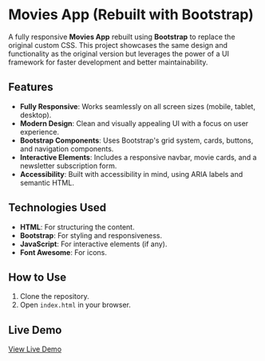 # Movies App (Rebuilt with Bootstrap)

A fully responsive **Movies App** rebuilt using **Bootstrap** to replace the original custom CSS. This project showcases the same design and functionality as the original version but leverages the power of a UI framework for faster development and better maintainability.

## Features
- **Fully Responsive**: Works seamlessly on all screen sizes (mobile, tablet, desktop).
- **Modern Design**: Clean and visually appealing UI with a focus on user experience.
- **Bootstrap Components**: Uses Bootstrap's grid system, cards, buttons, and navigation components.
- **Interactive Elements**: Includes a responsive navbar, movie cards, and a newsletter subscription form.
- **Accessibility**: Built with accessibility in mind, using ARIA labels and semantic HTML.

## Technologies Used
- **HTML**: For structuring the content.
- **Bootstrap**: For styling and responsiveness.
- **JavaScript**: For interactive elements (if any).
- **Font Awesome**: For icons.

## How to Use
1. Clone the repository.
2. Open `index.html` in your browser.

## Live Demo
[View Live Demo](https://mohamed-elfar.github.io/Movies-App-Refactored/)
